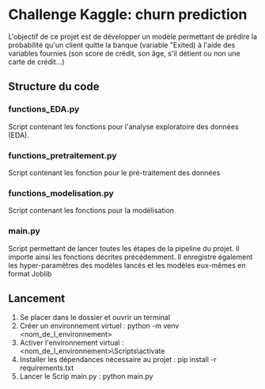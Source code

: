 # Challenge Kaggle: churn prediction

L'objectif de ce projet est de développer un modèle permettant de prédire la probabilité qu'un client 
quitte la banque (variable "Exited) à l'aide des variables fournies (son score de crédit, son âge, s'il détient
ou non une carte de crédit...)

## Structure du code

### functions_EDA.py

Script contenant les fonctions pour l'analyse exploratoire des données (EDA).

### functions_pretraitement.py

Script contenant les fonction pour le pré-traitement des données

### functions_modelisation.py

Script contenant les fonctions pour la modélisation

### main.py

Script permettant de lancer toutes les étapes de la pipeline du projet. Il importe ainsi
les fonctions décrites précédemment. Il enregistre également les hyper-paramètres des modèles lancés et 
les modèles eux-mêmes en format Joblib

## Lancement

1) Se placer dans le dossier et ouvrir un terminal
2) Créer un environnement virtuel : python -m venv <nom_de_l_environnement>
3) Activer l'environnement virtual : <nom_de_l_environnement>\Scripts\activate
4) Installer les dépendances nécessaire au projet : pip install -r requirements.txt
5) Lancer le Scrip main.py : python main.py

